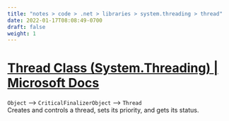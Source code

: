 ```yaml
---
title: "notes > code > .net > libraries > system.threading > thread"
date: 2022-01-17T08:08:49-0700
draft: false
weight: 1
---
```


# [Thread Class (System.Threading) | Microsoft Docs](https://docs.microsoft.com/en-us/dotnet/api/system.threading.thread?view=net-6.0)
`Object` –> `CriticalFinalizerObject` –> `Thread`  
Creates and controls a thread, sets its priority, and gets its status.
